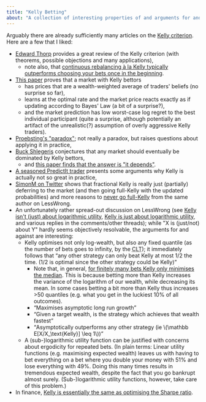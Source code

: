 ```yaml
---
title: "Kelly Betting"
about: "A collection of interesting properties of and arguments for and against the Kelly criterion."
---
```

Arguably there are already sufficiently many articles on the [Kelly criterion](https://en.wikipedia.org/wiki/Kelly_criterion). Here are a few that I liked:

* [Edward Thorp](https://web.archive.org/web/20090320125959/http://www.edwardothorp.com/sitebuildercontent/sitebuilderfiles/KellyCriterion2007.pdf) provides a great review of the Kelly criterion (with theorems, possible objections and many applications),
  * note also, that [continuous rebalancing à la Kelly typically outperforms choosing your bets once in the beginning](https://colab.research.google.com/drive/12tJ6YD8dahiUh6rMIAwu0bbbhEKkpK3S?usp=sharing).
* [This paper](https://arxiv.org/abs/1201.6655) proves that a market with Kelly bettors
  * has prices that are a wealth-weighted average of traders' beliefs (no surprise so far),
  * learns at the optimal rate and the market price reacts exactly as if updating according to Bayes' Law (a bit of a surprise?),
  * and the market prediction has low worst-case log regret to the best individual participant (quite a surprise, although potentially an artifact of the unrealistic(?) assumption of overly aggressive Kelly traders).
* [Proebsting's "paradox"](https://en.wikipedia.org/wiki/Proebsting%27s_paradox); not really a paradox, but raises questions about applying it in practice,
* [Buck Shlegeris](https://shlegeris.com/2018/04/11/kelly.html) conjectures that any market should eventually be dominated by Kelly bettors,
  * and [this paper finds that the answer is "it depends"](https://dspace.mit.edu/bitstream/handle/1721.1/114640/10818_2017_9253_ReferencePDF.pdf?sequence=2&isAllowed=y).
* [A seasoned PredictIt trader](https://predictingpolitics.com/2021/04/04/why-the-kelly-criterion-kinda-sucks/) presents some arguments why Kelly is actually not so great in practice,
* [SimonM on Twitter](https://twitter.com/SmoLurks/status/1255074440083357699) shows that fractional Kelly is really just (partially) deferring to the market (and then going full-Kelly with the updated probabilities) and more reasons to [never go full-Kelly](https://www.lesswrong.com/posts/TNWnK9g2EeRnQA8Dg/never-go-full-kelly) from the same author on LessWrong.
* An unfortunately rather spread-out discussion on LessWrong (see [Kelly isn't (just) about logarithmic utility](https://www.lesswrong.com/posts/zmpYKwqfMkWtywkKZ/kelly-isn-t-just-about-logarithmic-utility), [Kelly is just about logarithmic utility](https://www.lesswrong.com/posts/DfZtwtGD6ymFtXmdA/kelly-is-just-about-logarithmic-utility), and various replies in the comments/other threads); while "X is (just/not) about Y" hardly seems objectively resolvable, the arguments for and against are interesting:
  * Kelly optimises not only log-wealth, but also any fixed quantile (as the number of bets goes to infinity, by the <abbr title="Central Limit Theorem">CLT</abbr>); it immediately follows that <q>any other strategy can only beat Kelly at most 1/2 the time. (1/2 is optimal since the other strategy could be Kelly)</q>
    * Note that, in general, [for finitely many bets Kelly only minimises the median](https://colab.research.google.com/drive/1Bc-vO9MxrPZQgrfrdA7VMyywA-RYIxm_?usp=sharing). This is because betting more than Kelly increases the variance of the logarithm of our wealth, while decreasing its mean. In some cases betting a bit more than Kelly thus increases >50 quantiles (e.g. what you get in the luckiest 10% of all outcomes).
    * <q>Maximises asymptotic long run growth</q>
    * <q>Given a target wealth, is the strategy which achieves that wealth fastest</q>
    * <q>Asymptotically outperforms any other strategy (ie \\(\mathbb E[X/X_\text{Kelly}] \leq 1\\))</q>
  * A (sub-)logarithmic utility function can be justified with concerns about ergodicity for repeated bets. (In plain terms: Linear utility functions (e.g. maximising expected wealth) leaves us with having to bet everything on a bet where you double your money with 51% and lose everything with 49%. Doing this many times results in tremendous expected wealth, despite the fact that you go bankrupt almost surely. (Sub-)logarithmic utility functions, however, take care of this problem.)
* In finance, [Kelly is essentially the same as optimising the Sharpe ratio](http://epchan.blogspot.com/2014/08/kelly-vs-markowitz-portfolio.html).